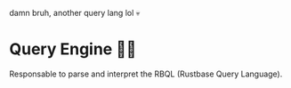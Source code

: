 damn bruh, another query lang lol 💀
# Query Engine 🧑‍💻
Responsable to parse and interpret the RBQL (Rustbase Query Language).  